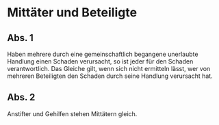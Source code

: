# Mittäter und Beteiligte



## Abs. 1

 Haben mehrere durch eine gemeinschaftlich begangene unerlaubte Handlung einen Schaden verursacht, so ist jeder für den Schaden verantwortlich. Das Gleiche gilt, wenn sich nicht ermitteln lässt, wer von mehreren Beteiligten den Schaden durch seine Handlung verursacht hat.

## Abs. 2

 Anstifter und Gehilfen stehen Mittätern gleich. 

